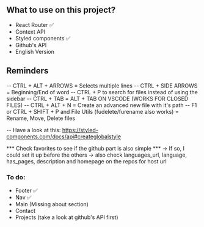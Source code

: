 ## What to use on this project?
- React Router ✅
- Context API
- Styled components ✅
- Github's API
- English Version


## Reminders
-- CTRL + ALT + ARROWS = Selects multiple lines
-- CTRL + SIDE ARROWS = Beginning/End of word
-- CTRL + P to search for files instead of using the sidebar
-- CTRL + TAB = ALT + TAB ON VSCODE (WORKS FOR CLOSED FILES)
-- CTRL + ALT + N = Create an advanced new file with it's path
-- F1 or CTRL + SHIFT + P and File Utils (fudelete/furename also works) = Rename, Move, Delete files

-- Have a look at this: https://styled-components.com/docs/api#createglobalstyle

*** Check favorites to see if the github part is also simple ***
-> If so, I could set it up before the others
-> also check languages_url, language, has_pages, description and homepage on the repos for host url

### To do:
- Footer ✅
- Nav ✅
- Main (Missing about section)
- Contact
- Projects (take a look at github's API first)